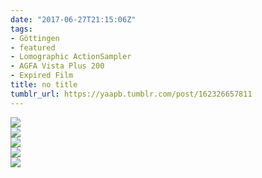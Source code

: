 ```yaml
---
date: "2017-06-27T21:15:06Z"
tags:
- Göttingen
- featured
- Lomographic ActionSampler
- AGFA Vista Plus 200
- Expired Film
title: no title
tumblr_url: https://yaapb.tumblr.com/post/162326657811
---
```

 ![](/tumblr_files/tumblr_os7zvteQYP1v9quwwo1_1280.jpg)  
 ![](/tumblr_files/tumblr_os7zvteQYP1v9quwwo2_1280.jpg)  
 ![](/tumblr_files/tumblr_os7zvteQYP1v9quwwo3_1280.jpg)  
 ![](/tumblr_files/tumblr_os7zvteQYP1v9quwwo4_1280.jpg)  
 ![](/tumblr_files/tumblr_os7zvteQYP1v9quwwo5_1280.jpg)  
  

